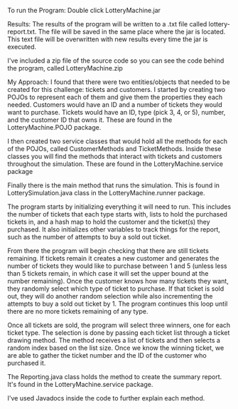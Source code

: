 To run the Program: 
Double click LotteryMachine.jar

Results: 
The results of the program will be written to a .txt file called lottery-report.txt. The file will be saved in the same place where the jar is located. This text file will be overwritten with new results every time the jar is executed.

I've included a zip file of the source code so you can see the code behind the program, called LotteryMachine.zip

My Approach:
I found that there were two entities/objects that needed to be created for this challenge: tickets and customers. I started by creating two POJOs to represent each of them and give them the properties they each needed. Customers would have an ID and a number of tickets they would want to purchase. Tickets would have an ID, type (pick 3, 4, or 5), number, and the customer ID that owns it. These are found in the LotteryMachine.POJO package.

I then created two service classes that would hold all the methods for each of the POJOs, called CustomerMethods and TicketMethods. Inside these classes you will find the methods that interact with tickets and customers throughout the simulation. These are found in the LotteryMachine.service package

Finally there is the main method that runs the simulation. This is found in LotterySimulation.java class in the LotteryMachine.runner package.

The program starts by initializing everything it will need to run. This includes the number of tickets that each type starts with, lists to hold the purchased tickets in, and a hash map to hold the customer and the ticket(s) they purchased. It also initializes other variables to track things for the report, such as the number of attempts to buy a sold out ticket.

From there the program will begin checking that there are still tickets remaining. If tickets remain it creates a new customer and generates the number of tickets they would like to purchase between 1 and 5 (unless less than 5 tickets remain, in which case it will set the upper bound at the number remaining).
Once the customer knows how many tickets they want, they randomly select which type of ticket to purchase. If that ticket is sold out, they will do another random selection while also incrementing the attempts to buy a sold out ticket by 1. The program continues this loop until there are no more tickets remaining of any type.

Once all tickets are sold, the program will select three winners, one for each ticket type. The selection is done by passing each ticket list through a ticket drawing method. The method receives a list of tickets and then selects a random index based on the list size. Once we know the winning ticket, we are able to gather the ticket number and the ID of the customer who purchased it.

The Reporting.java class holds the method to create the summary report. It's found in the LotteryMachine.service package.

I've used Javadocs inside the code to further explain each method.
